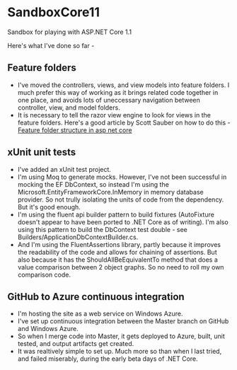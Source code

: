 # SandboxCore11
Sandbox for playing with ASP.NET Core 1.1

Here's what I've done so far -

## Feature folders
- I've moved the controllers, views, and view models into feature folders. I much prefer this way of working as it brings related code together in one place, and avoids lots of uneccessary navigation between controller, view, and model folders.
- It is necessary to tell the razor view engine to look for views in the feature folders. Here's a good article by Scott Sauber on how to do this - [Feature folder structure in asp net core](https://scottsauber.com/2016/04/25/feature-folder-structure-in-asp-net-core/)  

## xUnit unit tests
- I've added an xUnit test project. 
- I'm using Moq to generate mocks. However, I've not been successful in mocking the EF DbContext, so instead I'm using the Microsoft.EntityFrameworkCore.InMemory in memory database provider. So not trully isolating the units of code from the dependency. But it's good enough.
- I'm using the fluent api builder pattern to build fixtures (AutoFixture doesn't appear to have been ported to .NET Core as of writing). I'm also using this pattern to build the DbContext test double - see Builders/ApplicationDbContextBuilder.cs.
- And I'm using the FluentAssertions library, partly because it improves the readability of the code and allows for chaining of assertions. But also because it has the ShouldAllBeEquivalentTo method that does a value comparison between 2 object graphs. So no need to roll my own comparison code.

## GitHub to Azure continuous integration
- I'm hosting the site as a web service on Windows Azure.
- I've set up continuous integration between the Master branch on GitHub and Windows Azure. 
- So when I merge code into Master, it gets deployed to Azure, built, unit tested, and output artifacts get created.
- It was realtively simple to set up. Much more so than when I last tried, and failed miserably, during the early beta days of .NET Core.
